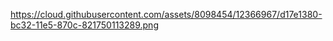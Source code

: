 https://cloud.githubusercontent.com/assets/8098454/12366967/d17e1380-bc32-11e5-870c-821750113289.png
